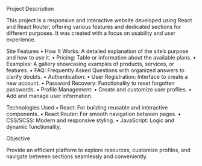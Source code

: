Project Description

This project is a responsive and interactive website developed using React and React Router, offering various features and dedicated sections for different purposes. It was created with a focus on usability and user experience.

Site Features
	•	How It Works: A detailed explanation of the site’s purpose and how to use it.
	•	Pricing: Table or information about the available plans.
	•	Examples: A gallery showcasing examples of products, services, or features.
	•	FAQ: Frequently Asked Questions with organized answers to clarify doubts.
	•	Authentication:
	•	User Registration: Interface to create a new account.
	•	Password Recovery: Functionality to reset forgotten passwords.
	•	Profile Management:
	•	Create and customize user profiles.
	•	Add and manage user information.

Technologies Used
	•	React: For building reusable and interactive components.
	•	React Router: For smooth navigation between pages.
	•	CSS/SCSS: Modern and responsive styling.
	•	JavaScript: Logic and dynamic functionality.

Objective

Provide an efficient platform to explore resources, customize profiles, and navigate between sections seamlessly and conveniently.
